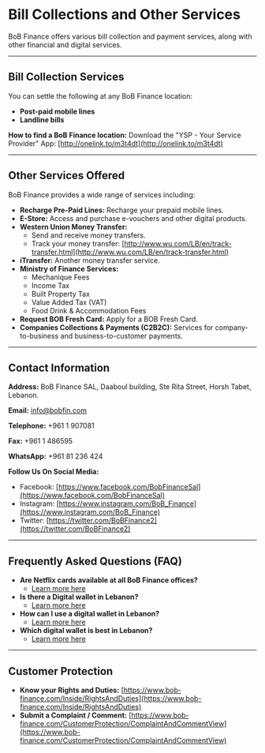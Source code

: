 # Bill Collections and Other Services

BoB Finance offers various bill collection and payment services, along with other financial and digital services.

---

## Bill Collection Services

You can settle the following at any BoB Finance location:
*   **Post-paid mobile lines**
*   **Landline bills**

**How to find a BoB Finance location:**
Download the "YSP - Your Service Provider" App: [http://onelink.to/m3t4dt](http://onelink.to/m3t4dt)

---

## Other Services Offered

BoB Finance provides a wide range of services including:

*   **Recharge Pre-Paid Lines:** Recharge your prepaid mobile lines.
*   **E-Store:** Access and purchase e-vouchers and other digital products.
*   **Western Union Money Transfer:**
    *   Send and receive money transfers.
    *   Track your money transfer: [http://www.wu.com/LB/en/track-transfer.html](http://www.wu.com/LB/en/track-transfer.html)
*   **iTransfer:** Another money transfer service.
*   **Ministry of Finance Services:**
    *   Mechanique Fees
    *   Income Tax
    *   Built Property Tax
    *   Value Added Tax (VAT)
    *   Food Drink & Accommodation Fees
*   **Request BOB Fresh Card:** Apply for a BOB Fresh Card.
*   **Companies Collections & Payments (C2B2C):** Services for company-to-business and business-to-customer payments.

---

## Contact Information

**Address:**
BoB Finance SAL, Daaboul building, Ste Rita Street, Horsh Tabet, Lebanon.

**Email:**
[info@bobfin.com](mailto:info@bobfin.com)

**Telephone:**
+961 1 907081

**Fax:**
+961 1 486595

**WhatsApp:**
+961 81 236 424

**Follow Us On Social Media:**
*   Facebook: [https://www.facebook.com/BobFinanceSal](https://www.facebook.com/BobFinanceSal)
*   Instagram: [https://www.instagram.com/BoB_Finance](https://www.instagram.com/BoB_Finance)
*   Twitter: [https://twitter.com/BoBFinance2](https://twitter.com/BoBFinance2)

---

## Frequently Asked Questions (FAQ)

*   **Are Netflix cards available at all BoB Finance offices?**
    *   [Learn more here](https://www.bob-finance.com/Inside/FAQ/792817dd-5d5f-4703-8b16-632f355c716c)
*   **Is there a Digital wallet in Lebanon?**
    *   [Learn more here](https://www.bob-finance.com/Inside/FAQ/63ea8c52-01c5-4925-a72f-2f3baa6dd372)
*   **How can I use a digital wallet in Lebanon?**
    *   [Learn more here](https://www.bob-finance.com/Inside/FAQ/4c8c4a9c-bfb4-4585-98c1-c4cc29380a88)
*   **Which digital wallet is best in Lebanon?**
    *   [Learn more here](https://www.bob-finance.com/Inside/FAQ/931816f9-05d4-4c2b-acdf-76abef14b05f)

---

## Customer Protection

*   **Know your Rights and Duties:** [https://www.bob-finance.com/Inside/RightsAndDuties](https://www.bob-finance.com/Inside/RightsAndDuties)
*   **Submit a Complaint / Comment:** [https://www.bob-finance.com/CustomerProtection/ComplaintAndCommentView](https://www.bob-finance.com/CustomerProtection/ComplaintAndCommentView)